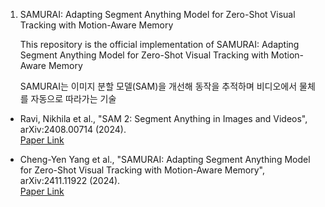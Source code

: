 1. SAMURAI: Adapting Segment Anything Model for Zero-Shot Visual Tracking with Motion-Aware Memory

    This repository is the official implementation of SAMURAI: Adapting Segment Anything Model for Zero-Shot Visual Tracking with Motion-Aware Memory

    SAMURAI는 이미지 분할 모델(SAM)을 개선해 동작을 추적하며 비디오에서 물체를 자동으로 따라가는 기술
   
  - Ravi, Nikhila et al., "SAM 2: Segment Anything in Images and Videos", arXiv:2408.00714 (2024).  
    [Paper Link](https://arxiv.org/abs/2408.00714)

  - Cheng-Yen Yang et al., "SAMURAI: Adapting Segment Anything Model for Zero-Shot Visual Tracking with Motion-Aware Memory", arXiv:2411.11922 (2024).  
    [Paper Link](https://arxiv.org/abs/2411.11922)

